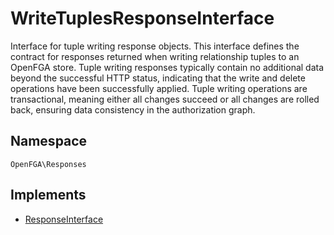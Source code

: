 # WriteTuplesResponseInterface

Interface for tuple writing response objects. This interface defines the contract for responses returned when writing relationship tuples to an OpenFGA store. Tuple writing responses typically contain no additional data beyond the successful HTTP status, indicating that the write and delete operations have been successfully applied. Tuple writing operations are transactional, meaning either all changes succeed or all changes are rolled back, ensuring data consistency in the authorization graph.

## Namespace
`OpenFGA\Responses`

## Implements
* [ResponseInterface](Responses/ResponseInterface.md)



